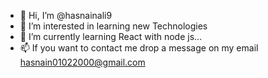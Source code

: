 - 👋 Hi, I’m @hasnainali9
- 👀 I’m interested in learning new Technologies
- 🌱 I’m currently learning React with node js...
- 📫 If you want to contact me drop a message on my email hasnain01022000@gmail.com

<!---
hasnainali9/hasnainali9 is a ✨ special ✨ repository because its `README.md` (this file) appears on your GitHub profile.
You can click the Preview link to take a look at your changes.
--->
